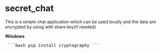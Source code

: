 # secret_chat
This is a simple chat application which can be used locally and the data are encrypted by using with share key(if needed)

**Windows**
<pre> ```bash pip install cryptography ``` </pre>
